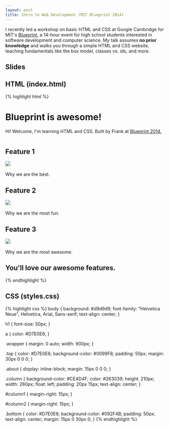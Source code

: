```yaml
---
layout: post
title: Intro to Web Development (MIT Blueprint 2014)
---
```


I recently led a workshop on basic HTML and CSS at Google Cambridge for MIT's [Blueprint](http://blueprint.hackmit.org/), a 14-hour event for high school students interested in software development and computer science. My talk assumes __no prior knowledge__ and walks you through a simple HTML and CSS website, teaching fundamentals like the box model, classes vs. ids, and more.

## Slides

<p><script async class="speakerdeck-embed" data-id="4f2ea6207e2b013188082eaa35b483aa" data-ratio="1.33333333333333" src="//speakerdeck.com/assets/embed.js"></script></p>

## HTML (index.html)
<p>
{% highlight html %}
<html>
  <head>
    <title>My Website</title>
    <link rel="stylesheet" href="styles.css" />
  </head>
  <body>
    <div class="wrapper">
      <div class="top">
        <h1>Blueprint is awesome!</h1>
        <p>Hi! Welcome, I'm learning HTML and CSS. Built by Frank at <a href="http://blueprint.hackmit.org/">Blueprint 2014.</a></p>
      </div>
      <div class="about">
        <div class="column" id="column1">
          <h2>Feature 1</h2>
          <img src="1.png"><br /><br />
          Why we are the best.
        </div>
        <div class="column" id="column2">
          <h2>Feature 2</h2>
          <img src="2.png"><br /><br />
          Why we are the most fun.
        </div>
        <div class="column" id="column3">
          <h2>Feature 3</h2>
          <img src="3.png"><br /><br />
          Why we are the most awesome.
        </div>
      </div>
      <div class="bottom">
        <h2>You'll love our awesome features.</h2>
      </div>
    </div>
  </body>
</html>
{% endhighlight %}
</p>

## CSS (styles.css)

<p>
{% highlight css %}
body {
  background: #d9d9d9;
  font-family: "Helvetica Neue", Helvetica, Arial, Sans-serif;
  text-align: center;
}

h1 {
  font-size: 50px;
}

a {
  color: #D7E0E6;
}

.wrapper {
  margin: 0 auto;
  width: 900px;
}

.top {
  color: #D7E0E6;
  background-color: #0099F8;
  padding: 50px;
  margin: 30px 0 0 0;
}

.about {
  display: inline-block;
  margin: 15px 0 0 0;
}

.column {
  background-color: #CE4D4F;
  color: #263039;
  height: 210px;
  width: 260px;
  float: left;
  padding: 20px 15px;
  text-align: center;
}

#column1 {
  margin-right: 15px;
}

#column2 {
  margin-right: 15px;
}

.bottom {
  color: #D7E0E6;
  background-color: #092F4B;
  padding: 50px;
  text-align: center;
  margin: 15px 0 30px 0;
}
{% endhighlight %}
</p>